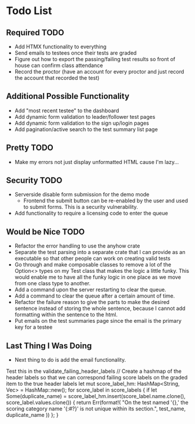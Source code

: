 # Todo List

## Required TODO
- Add HTMX functionality to everything
- Send emails to testees once their tests are graded
- Figure out how to export the passing/failing test results so front of house can confirm class attendance
- Record the proctor (have an account for every proctor and just record the account that recorded the test)



## Additional Possible Functionality
- Add "most recent testee" to the dashboard
- Add dynamic form validation to leader/follower test pages
- Add dynamic form validation to the sign up/login pages
- Add pagination/active search to the test summary list page

## Pretty TODO
- Make my errors not just display unformatted HTML cause I'm lazy...

## Security TODO
- Serverside disable form submission for the demo mode
    - Frontend the submit button can be re-enabled by the user and used to submit forms. This is a security vulnerability.
- Add functionality to require a licensing code to enter the queue


## Would be Nice TODO
- Refactor the error handling to use the anyhow crate
- Separate the test parsing into a separate crate that I can provide as an executable so that other people can work on creating valid tests
- Go through and make composable classes to remove a lot of the Option<> types on my Test class that makes the logic a little funky. This would enable me to have all the funky logic in one place as we move from one class type to another. 
- Add a command upon the server restarting to clear the queue. 
- Add a command to clear the queue after a certain amount of time.
- Refactor the failure reason to give the parts to make the desired sentence instead of storing the whole sentence, because I cannot add formatting within the sentence to the html. 
- Put emails on the test summaries page since the email is the primary key for a testee


## Last Thing I Was Doing
- Next thing to do is add the email functionality. 


Test this in the validate_failing_header_labels
    // Create a hashmap of the header labels so that we can correspond failing score labels on the graded item to the true header labels
    let mut score_label_hm: HashMap<String, Vec<String>> = HashMap::new();
    for score_label in score_labels {
        if let Some(duplicate_name) = score_label_hm.insert(score_label.name.clone(), score_label.values.clone()) {
            return Err(format!(
                "On the test named '{},' the scoring category name '{:#?}' is not unique within its section.",
                test_name, duplicate_name
            ))
        };
    }
